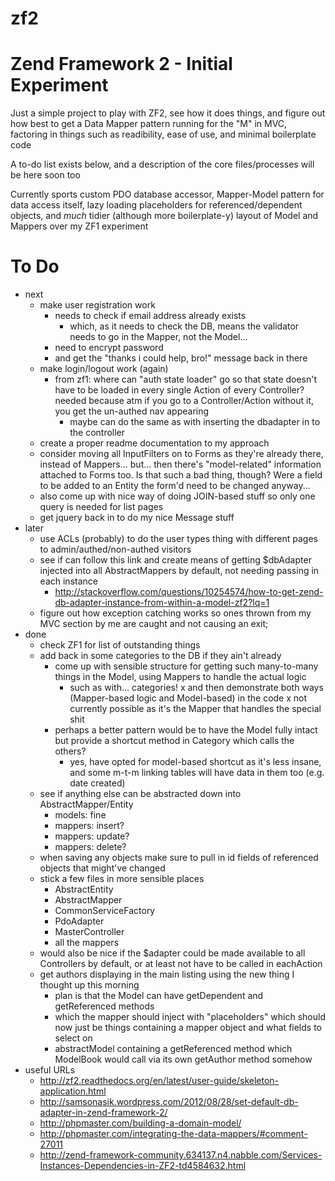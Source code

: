 zf2
===

Zend Framework 2 - Initial Experiment
=====================================

Just a simple project to play with ZF2, see how it does things, and figure out how best to get a Data Mapper pattern running for the "M" in MVC,
factoring in things such as readibility, ease of use, and minimal boilerplate code

A to-do list exists below, and a description of the core files/processes will be here soon too

Currently sports custom PDO database accessor, Mapper-Model pattern for data access itself, lazy loading placeholders for referenced/dependent objects,
and *much* tidier (although more boilerplate-y) layout of Model and Mappers over my ZF1 experiment

To Do
=====
 - next
    - make user registration work
	   + needs to check if email address already exists
	      + which, as it needs to check the DB, means the validator needs to go in the Mapper, not the Model...
	   + need to encrypt password
	   - and get the "thanks i could help, bro!" message back in there
    - make login/logout work (again)
       - from zf1: where can "auth state loader" go so that state doesn't have to be loaded in every single Action of every Controller?
	     needed because atm if you go to a Controller/Action without it, you get the un-authed nav appearing
          - maybe can do the same as with inserting the dbadapter in to the controller
    - create a proper readme documentation to my approach
    - consider moving all InputFilters on to Forms as they're already there, instead of Mappers... but...
      then there's "model-related" information attached to Forms too. Is that such a bad thing, though? Were a field to be added to an Entity the form'd
      need to be changed anyway...
    - also come up with nice way of doing JOIN-based stuff so only one query is needed for list pages
    - get jquery back in to do my nice Message stuff
 - later
    - use ACLs (probably) to do the user types thing with different pages to admin/authed/non-authed visitors
    - see if can follow this link and create means of getting $dbAdapter injected into all AbstractMappers by default, not needing passing in each instance
       - http://stackoverflow.com/questions/10254574/how-to-get-zend-db-adapter-instance-from-within-a-model-zf2?lq=1
    - figure out how exception catching works so ones thrown from my MVC section by me are caught and not causing an exit;
 - done
    + check ZF1 for list of outstanding things
    + add back in some categories to the DB if they ain't already
       + come up with sensible structure for getting such many-to-many things in the Model, using Mappers to handle the actual logic
          + such as with... categories!
	   x and then demonstrate both ways (Mapper-based logic and Model-based) in the code
	      x not currently possible as it's the Mapper that handles the special shit
	   + perhaps a better pattern would be to have the Model fully intact but provide a shortcut method in Category which calls the others?
	      + yes, have opted for model-based shortcut as it's less insane, and some m-t-m linking tables will have data in them too (e.g. date created)
    + see if anything else can be abstracted down into AbstractMapper/Entity
       + models: fine
       + mappers: insert?
   	   + mappers: update?
       + mappers: delete?
    + when saving any objects make sure to pull in id fields of referenced objects that might've changed
    + stick a few files in more sensible places
       + AbstractEntity
   	   + AbstractMapper
       + CommonServiceFactory
   	   + PdoAdapter
   	   + MasterController
       + all the mappers
    + would also be nice if the $adapter could be made available to all Controllers by default, or at least not have to be called in eachAction
    + get authors displaying in the main listing using the new thing I thought up this morning
       + plan is that the Model can have getDependent and getReferenced methods
       + which the mapper should inject with "placeholders" which should now just be things containing a mapper object and what fields to select on
       + abstractModel containing a getReferenced method which ModelBook would call via its own getAuthor method somehow
 - useful URLs
    - http://zf2.readthedocs.org/en/latest/user-guide/skeleton-application.html
    - http://samsonasik.wordpress.com/2012/08/28/set-default-db-adapter-in-zend-framework-2/
	- http://phpmaster.com/building-a-domain-model/
	- http://phpmaster.com/integrating-the-data-mappers/#comment-27011
	- http://zend-framework-community.634137.n4.nabble.com/Services-Instances-Dependencies-in-ZF2-td4584632.html
